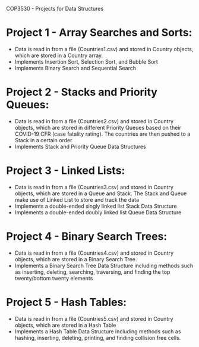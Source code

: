 COP3530 - Projects for Data Structures

# Project 1 -  Array Searches and Sorts:
  
  - Data is read in from a file (Countries1.csv) and stored in Country objects, which are stored in a Country array.
  - Implements Insertion Sort, Selection Sort, and Bubble Sort
  - Implements Binary Search and Sequential Search


 # Project 2 - Stacks and Priority Queues: 
 
  - Data is read in from a file (Countries2.csv) and stored in Country objects, which are stored in different Priority Queues based on their COVID-19 CFR (case fatality rating). The countries are then pushed to a Stack in a certain order
  - Implements Stack and Priority Queue Data Structures


 # Project 3 - Linked Lists: 

  - Data is read in from a file (Countries3.csv) and stored in Country objects, which are stored in a Queue and Stack. The Stack and Queue make use of Linked List to store and track the data
  - Implements a double-ended singly linked list Stack Data Structure
  - Implements a double-ended doubly linked list Queue Data Structure

 # Project 4 - Binary Search Trees: 

  -  Data is read in from a file (Countries4.csv) and stored in Country objects, which are stored in a Binary Search Tree.
  -  Implements a Binary Search Tree Data Structure including methods such as inserting, deleting, searching, traversing, and finding the top twenty/bottom twenty elements

 # Project 5 - Hash Tables: 

  -  Data is read in from a file (Countries5.csv) and stored in Country objects, which are stored in a Hash Table
  -  Implements a Hash Table Data Structure including methods such as hashing, inserting, deleting, printing, and finding collision free cells.
